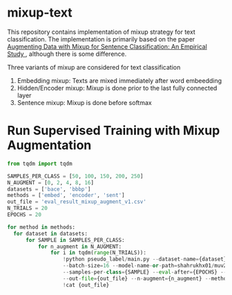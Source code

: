 # mixup-text
This repository contains implementation of mixup strategy for text classification. The implementation is primarily based on the paper [Augmenting Data with Mixup for Sentence Classification: An Empirical Study
](https://arxiv.org/abs/1905.08941), although there is some difference.

Three variants of mixup are considered for text classification
1. Embedding mixup: Texts are mixed immediately after word embeedding
2. Hidden/Encoder mixup: Mixup is done prior to the last fully connected layer
3.  Sentence mixup: Mixup is done before softmax

# Run Supervised Training with Mixup Augmentation

```python
from tqdm import tqdm

SAMPLES_PER_CLASS = [50, 100, 150, 200, 250]
N_AUGMENT = [0, 2, 4, 8, 16]
datasets = ['bace', 'bbbp']
methods = ['embed', 'encoder', 'sent']
out_file = 'eval_result_mixup_augment_v1.csv'
N_TRIALS = 20
EPOCHS = 20

for method in methods:
  for dataset in datasets:
      for SAMPLE in SAMPLES_PER_CLASS:
          for n_augment in N_AUGMENT:
              for i in tqdm(range(N_TRIALS)):
                  !python pseudo_label/main.py --dataset-name={dataset} --epoch={EPOCHS} \
                  --batch-size=16 --model-name-or-path=shahrukhx01/muv2x-simcse-smole-bert \
                  --samples-per-class={SAMPLE} --eval-after={EPOCHS} --train-log=0 --train-ssl=0 \
                  --out-file={out_file} --n-augment={n_augment} --method={method}
                  !cat {out_file}
```
